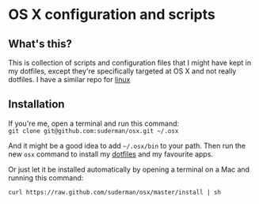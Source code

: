 OS X configuration and scripts
==============================

What's this?
------------

This is collection of scripts and configuration files that I might have
kept in my dotfiles, except they're specifically targeted at OS X and
not really dotfiles. I have a similar repo for
[linux](https://github.com/suderman/linux)

Installation
------------

If you're me, open a terminal and run this command:  
`git clone git@github.com:suderman/osx.git ~/.osx`  

And it might be a good idea to add `~/.osx/bin` to your path. Then run
the new `osx` command to install my [dotfiles](https://github.com/suderman/dotfiles) 
and my favourite apps. 

Or just let it be installed automatically by opening a terminal on 
a Mac and running this command:  

`curl https://raw.github.com/suderman/osx/master/install | sh`  

